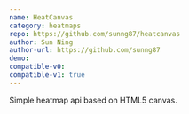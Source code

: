 ```yaml
---
name: HeatCanvas
category: heatmaps
repo: https://github.com/sunng87/heatcanvas
author: Sun Ning
author-url: https://github.com/sunng87
demo: 
compatible-v0:
compatible-v1: true
---
```


Simple heatmap api based on HTML5 canvas.
